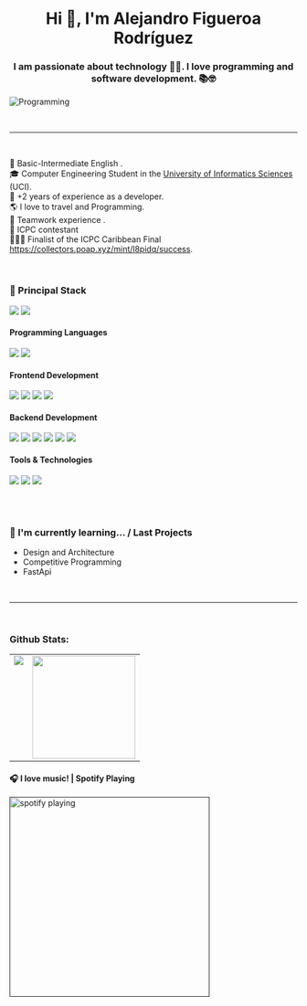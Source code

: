 <!--div style="text-align:center"><img src="./img/welcome.png" alt="background" style="width:70%; margin-left:auto; margin-right:auto; display: block; width:300px"/></div-->

<h1 align="center">Hi 👋, I'm Alejandro Figueroa Rodríguez</h1>
<h3 align="center">I am passionate about technology 🧑‍💻. I love programming and software development. 📚🤓</h3>
<img align='center' alt=Programming src="https://wallpaperaccess.com/full/3239444.jpg">
<p align="left"><p/>

</br>

--- 
</br>

🌱 Basic-Intermediate English .<br/>
🎓 Computer Engineering Student in the [University of Informatics Sciences](https://www.uci.cu/en) (UCI).<br/>
💼 +2 years of experience as a developer.<br/>
🌎 I love to travel and Programming.<br/>
🔭 Teamwork experience .<br/>
🧠 ICPC contestant <br/>
👨🏼‍🎓 Finalist of the ICPC Caribbean Final https://collectors.poap.xyz/mint/l8pidq/success. 


</br>

<h3>
  🚀 Principal Stack
</h3> 
<p>
  <img src="https://img.shields.io/badge/Django-003300?style=for-the-badge&logo=django&logoColor=white">
  <img src="https://img.shields.io/badge/React-20232A?style=for-the-badge&logo=react&logoColor=61DAFB">
</p>
  
<h4>Programming Languages</h4>
<p>
  <img src="https://img.shields.io/badge/Python-000000?style=for-the-badge&logo=python&logoColor=white">
  <img src="https://img.shields.io/badge/JavaScript-F7DF1E?style=for-the-badge&logo=javascript&logoColor=black">
</p>
<h4>Frontend Development</h4>
<p>
  <img src="https://img.shields.io/badge/HTML5-E34F26?style=for-the-badge&logo=html5&logoColor=white">
  <img src="https://img.shields.io/badge/CSS3-1572B6?style=for-the-badge&logo=css3&logoColor=white">
  <img src="https://img.shields.io/badge/React-20232A?style=for-the-badge&logo=react&logoColor=61DAFB">
  <img src="https://img.shields.io/badge/Tailwind-DD0031?style=for-the-badge&logo=tailwindcss&logoColor=white">
</p>
<h4>Backend Development</h4>
<p>
  <img src="https://img.shields.io/badge/Node.js-339933?style=for-the-badge&logo=nodedotjs&logoColor=white">
  <img src="https://img.shields.io/badge/Express.js-000000?style=for-the-badge&logo=express&logoColor=white">
  <img src="https://img.shields.io/badge/Django-003300?style=for-the-badge&logo=django&logoColor=white">
  <img src="https://img.shields.io/badge/FastApi-212121?style=for-the-badge&logo=fastapi&logoColor=white">
  <img src="https://img.shields.io/badge/MongoDB-white?style=for-the-badge&logo=mongodb&logoColor=4EA94B">
  <img src="https://img.shields.io/badge/MySQL-005C84?style=for-the-badge&logo=mysql&logoColor=white">
</p>
<h4>Tools & Technologies</h4>
<p>
  <img src="https://img.shields.io/badge/Git-F05032?style=for-the-badge&logo=git&logoColor=white">
  <img src="https://img.shields.io/badge/GitHub-100000?style=for-the-badge&logo=github&logoColor=white">
  <img src="https://img.shields.io/badge/Postman-FF6C37?style=for-the-badge&logo=Postman&logoColor=white">
</p>
</br>

</br>

### 🌱 I'm currently learning... / Last Projects

- Design and Architecture
- Competitive Programming
- FastApi

</br>

--- 
</br>

### Github Stats:

<table>
  <tr>
    <td valign="top"><img src="https://github-readme-stats.vercel.app/api/top-langs?username=ale-01cu&show_icons=true&locale=en&layout=compact"/></td>
    <td valign="top"><img height="180em" src="https://github-readme-stats.vercel.app/api?username=ale-01cu&show_icons=true&locale=en" /></td>
  </tr>
</table>


#### 🎧 I love music! | Spotify Playing
[<img src="https://spotify-now-playing-kappa.vercel.app/api/spotify-playing" alt="spotify playing" width="350" />]()
